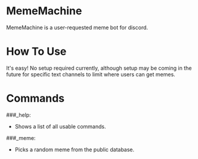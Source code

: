 # MemeMachine
MemeMachine is a user-requested meme bot for discord.

# How To Use
It's easy! No setup required currently, although setup may be coming in the future for specific text channels to limit where users can get memes.

# Commands
###_help:
  - Shows a list of all usable commands.
  
###_meme:
  - Picks a random meme from the public database.
